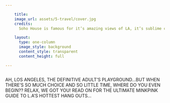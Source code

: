```yaml
---

    title:
    image_url: assets/5-travel/cover.jpg
    credits:
      Soho House is famous for it’s amazing views of LA, it’s sublime cocktails and it’s awesome people watching.

    layout:
      type: one-column
      image_style: background
      content_style: transparent
      content_height: full

---
```


<style>
  #s5-travel #header-image {
    margin-left: -26px;
    max-width: initial;
    max-height: initial;
    width: 700px;
  }

  #s5-travel .body p {
    text-align: left;
    font-weight: bold;
    font-size: 18px;
    font-family: 'proxima_nova_regular';
  }
</style>

<img id="header-image" src="/music/assets/5-travel/cover-1.png" alt="">

AH, LOS ANGELES, THE DEFINITIVE ADULT’S PLAYGROUND...BUT WHEN THERE’S SO MUCH CHOICE AND SO LITTLE TIME, WHERE DO YOU EVEN BEGIN?? RELAX, WE GOT YOU! READ ON FOR THE ULTIMATE MINKPINK GUIDE TO L.A’S HOTTEST HANG OUTS...
